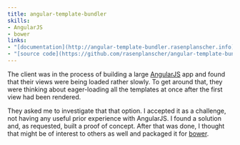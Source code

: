 ```yaml
---
title: angular-template-bundler
skills:
- AngularJS
- bower
links:
- "[documentation](http://angular-template-bundler.rasenplanscher.info)"
- "[source code](https://github.com/rasenplanscher/angular-template-bundler)"
---
```


The client was in the process of building a large [AngularJS](http://angularjs.org/) app and found that their views were being loaded rather slowly. To get around that, they were thinking about eager-loading all the templates at once after the first view had been rendered.

They asked me to investigate that that option. I accepted it as a challenge, not having any useful prior experience with AngularJS. I found a solution and, as requested, built a proof of concept. After that was done, I thought that might be of interest to others as well and packaged it for [bower](http://bower.io/).
